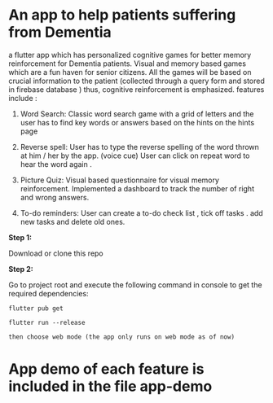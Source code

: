 # An app to help patients suffering from Dementia 

a flutter app which has personalized cognitive games for better memory reinforcement for Dementia patients. 
Visual and memory based games which are a fun haven for senior
citizens.  All the games will be based on crucial information to the patient (collected through a query form and stored in firebase database ) thus, cognitive reinforcement is emphasized.
 features include :
1. Word Search:
Classic word search game with a grid of letters and the user has to find key words or answers based on the hints on the hints page 

2. Reverse spell:
 User has to type the reverse spelling of the word thrown at him / her by the app. (voice cue) User can click on repeat word to hear the word again . 
 
3. Picture Quiz: 
Visual based questionnaire for visual memory reinforcement. Implemented a dashboard to track the number of right and wrong answers.

4. To-do reminders: 
User can create a to-do check list , tick off tasks . add new tasks and delete old ones.


**Step 1:**

Download or clone this repo 

**Step 2:**

Go to project root and execute the following command in console to get the required dependencies: 

```
flutter pub get 

flutter run --release 

then choose web mode (the app only runs on web mode as of now)
```
# App demo of each feature is included in the file app-demo

